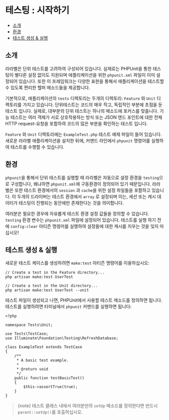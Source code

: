 # 테스팅 : 시작하기

- [소개](#introduction)
- [환경](#environment)
- [테스트 생성 & 실행](#creating-and-running-tests)

<a name="introduction"></a>
## 소개

라라벨은 단위 테스트를 고려하여 구성되어 있습니다. 실제로는 PHPUnit을 통한 테스팅이 별다른 설정 없이도 지원되며 애플리케이션을 위한 `phpunit.xml` 파일이 이미 설정되어 있습니다. 또한 이 프레임워크는 다양한 표현을 통해서 애플리케이션을 테스트할 수 있도록 편리한 헬퍼 메소드들을 제공합니다.

기본적으로, 애플리케이션의 `tests` 디렉토리는 두개의 디렉토리: `Feature` 와 `Unit` 디렉토리를 가지고 있습니다. 단위테스트는 코드의 매우 작고, 독립적인 부분에 초점을 둔 테스트 입니다. 실제로, 대부분의 단위 테스트는 하나의 메소드에 포커스를 맞춥니다. 기능 테스트는 여러 객체가 서로 상호작용하는 방식 또는 JSON 엔드 포인트에 대한 전체 HTTP request-요청을 포함하여 코드의 많은 부분을 확인하는 테스트 입니다.

`Feature` 와 `Unit` 디렉토리에는 `ExampleTest.php` 테스트 예제 파일이 들어 있습니다. 새로운 라라벨 애플리케이션을 설치한 뒤에, 커맨드 라인에서 `phpunit` 명령어를 실행하여 테스트를 수행할 수 있습니다.

<a name="environment"></a>
## 환경

`phpunit`을 통해서 단위 테스트를 실행할 때 라라벨은 자동으로 설정 환경을 `testing`으로 구성합니다, 왜냐하면 `phpunit.xml`에 구동환경이 정의되어 있기 때문입니다. 라라벨은 또한 테스트 환경에서의 `session` 과 `cache`을 위한 설정 파일들을 포함하고 있습니다. 이 두개의 드라이버는 테스트 환경에서 `array` 로 설정되며 이는, 세션 또는 캐시 데이터가 테스팅이 진행되는 동안에만 존재한다는 것을 의미합니다.

여러분은 필요한 경우에 자유롭게 테스트 환경 설정 값들을 정의할 수 있습니다. `testing` 환경 변수는 `phpunit.xml` 파일에 설정되어 있습니다. 테스트를 실행 하기 전에 `config:clear` 아티즌 명령어를 실행하여 설정들에 대한 캐시를 지우는 것을 잊지 마십시오!

<a name="creating-and-running-tests"></a>
## 테스트 생성 & 실행

새로운 테스트 케이스를 생성하려면 `make:test` 아티즌 명령어를 이용하십시오:

    // Create a test in the Feature directory...
    php artisan make:test UserTest

    // Create a test in the Unit directory...
    php artisan make:test UserTest --unit

테스트 파일이 생성되고 나면, PHPUnit에서 사용할 테스트 메소드를 정의하면 됩니다. 테스트를 실행하려면 터미널에서 `phpunit` 커맨드를 실행하면 됩니다:

    <?php

    namespace Tests\Unit;

    use Tests\TestCase;
    use Illuminate\Foundation\Testing\RefreshDatabase;

    class ExampleTest extends TestCase
    {
        /**
         * A basic test example.
         *
         * @return void
         */
        public function testBasicTest()
        {
            $this->assertTrue(true);
        }
    }

> {note} 테스트 클래스 내에서 여러분만의 `setUp` 메소드를 정의한다면 반드시 `parent::setUp()`를 호출하십시오.

